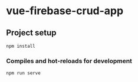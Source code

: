 # vue-firebase-crud-app

## Project setup
```
npm install
```

### Compiles and hot-reloads for development
```
npm run serve
```